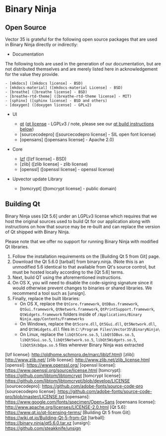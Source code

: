# Binary Ninja

## Open Source

Vector 35 is grateful for the following open source packages that are used in Binary Ninja directly or indirectly:

* Documentation

The following tools are used in the generation of our documentation, but are not distributed themselves and are merely listed here in acknowledgement for the value they provide.

    - [mkdocs] ([mkdocs license] - BSD)
    - [mkdocs-material] ([mkdocs-material License] - BSD)
    - [breathe] ([breathe license] - BSD)
    - [breathe-rtd-theme] ([breathe-rtd-theme license] - MIT)
    - [sphinx] ([sphinx license] - BSD and others)
    - [doxygen] ([doxygen license] - GPLv2)

* UI
    - [qt] ([qt license] - LGPLv3 / note, please see our [qt build instructions below](open-source.md#building-qt))
    - [sourcecodepro] ([sourcecodepro license] - SIL open font license)
    - [opensans] ([opensans license] - Apache 2.0)

* Core
    - [lzf] ([lzf license] - BSD)
    - [zlib] ([zlib license] - zlib license)
    - [openssl] ([openssl license] - openssl license)

* Upvector update Library
    - [tomcrypt] ([tomcrypt license] - public domain)


## Building Qt

Binary Ninja uses [Qt 5.6] under an LGPLv3 license which requires that we host the original sources used to build Qt for our application along with instructions on how that source may be re-built and can replace the version of Qt shipped with Binary Ninja.

Please note that we offer no support for running Binary Ninja with modified Qt libraries.

1. Follow the installation requirements on the [Building Qt 5 from Git] page.
2. Download the Qt 5.6.0 [tarball] from binary.ninja. (Note this is an unmodified 5.6 identical to that available from Qt's source control, but must be hosted locally according to the [Qt 5.6] terms.
3. Next, build QT using the aforementioned instructions.
4. On OS X, you will need to disable the code-signing signature since it would otherwise prevent changes to binaries or shared libraries.  We recommend a tool such as [unsign].
5. Finally, replace the built libraries:
     - On OS X, replace the `QtCore.framework`, `QtDBus.framework`, `QtGui.framework`, `QtNetwork.framework`, `QtPrintSupport.framework`, `QtWidgets.framework` folders inside of `/Applications/Binary Ninja.app/Contents/Frameworks`
     - On Windows, replace the `Qt5core.dll`, `Qt5Gui.dll`, `Qt5Network.dll`, and `Qt5Widgets.dll` files in `C:\Program Files\Vector35\BinaryNinja\`
     - On Linux, replace the `libQt5Core.so.5`, `libQt5DBus.so.5`, `libQt5Gui.so.5`, `libQt5Network.so.5`, `libQt5Widgets.so.5`, `libQt5XcbQpa.so.5` files wherever Binary Ninja was extracted

[mkdocs]: http://www.mkdocs.org/
[mkdocs license]: https://github.com/mkdocs/mkdocs/blob/master/LICENSE
[mkdocs-material]: https://github.com/squidfunk/mkdocs-material
[mkdocs-material license]: https://github.com/squidfunk/mkdocs-material/blob/master/LICENSE
[breathe]: https://github.com/michaeljones/breathe
[breathe license]: https://github.com/michaeljones/breathe/blob/master/LICENSE
[breathe-rtd-theme]: https://github.com/snide/sphinx_rtd_theme/
[breathe-rtd-theme license]: https://github.com/snide/sphinx_rtd_theme/blob/master/LICENSE
[sphinx]: http://www.sphinx-doc.org/en/stable/index.html
[sphinx license]: https://github.com/sphinx-doc/sphinx/blob/master/LICENSE
[doxygen]: http://www.stack.nl/~dimitri/doxygen/
[doxygen license]: https://github.com/doxygen/doxygen/blob/master/LICENSE
[qt]: https://www.qt.io/download/
[qt license]: https://www.qt.io/qt-licensing-terms/
[lzf]: http://oldhome.schmorp.de/marc/liblzf.html
[lzf license]: http://oldhome.schmorp.de/marc/liblzf.html)
[zlib]: http://www.zlib.net/
[zlib license]: http://www.zlib.net/zlib_license.html
[openssl]: https://www.openssl.org/
[openssl license]: https://www.openssl.org/source/license.html
[tomcrypt]:  https://github.com/libtom/libtomcrypt
[tomcrypt license]: https://github.com/libtom/libtomcrypt/blob/develop/LICENSE
[sourcecodepro]: https://github.com/adobe-fonts/source-code-pro
[sourcecodepro license]:  https://github.com/adobe-fonts/source-code-pro/blob/master/LICENSE.txt
[opensans]: https://www.google.com/fonts/specimen/Open+Sans
[opensans license]: http://www.apache.org/licenses/LICENSE-2.0.html
[Qt 5.6]: https://www.qt.io/qt-licensing-terms/
[Building Qt 5 from Git]: https://wiki.qt.io/Building-Qt-5-from-Git
[tarball]: https://binary.ninja/qt5.6.0.tar.xz
[unsign]: https://github.com/steakknife/unsign
